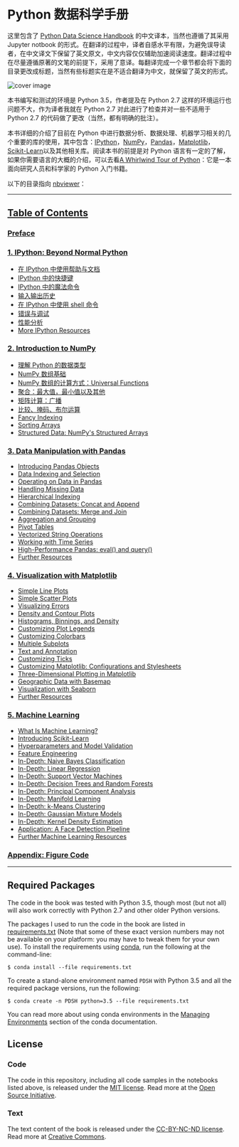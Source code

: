 # Python 数据科学手册

这里包含了 [Python Data Science Handbook](http://shop.oreilly.com/product/0636920034919.do) 的中文译本，当然也遵循了其采用 Jupyter notbook 的形式。在翻译的过程中，译者自感水平有限，为避免误导读者，在中文译文下保留了英文原文，中文内容仅仅辅助加速阅读速度。翻译过程中在尽量遵循原著的文笔的前提下，采用了意译。每翻译完成一个章节都会将下面的目录更改成标题，当然有些标题实在是不适合翻译为中文，就保留了英文的形式。

![cover image](notebooks/figures/PDSH-cover.png)

本书编写和测试的环境是 Python 3.5，作者提及在 Python 2.7 这样的环境运行也问题不大，作为译者我就在 Python 2.7 对此进行了检查并对一些不适用于 Python 2.7 的代码做了更改（当然，都有明确的批注）。

本书详细的介绍了目前在 Python 中进行数据分析、数据处理、机器学习相关的几个重要的库的使用，其中包含：[IPython](http://ipython.org)，[NumPy](http://numpy.org)，[Pandas](http://pandas.pydata.org)，[Matplotlib](http://matplotlib.org)， [Scikit-Learn](http://scikit-learn.org)以及其他相关库。阅读本书的前提是对 Python 语言有一定的了解，如果你需要语言的大概的介绍，可以去看[A Whirlwind Tour of Python](https://github.com/jakevdp/WhirlwindTourOfPython)：它是一本面向研究人员和科学家的 Python 入门书籍。

以下的目录指向 [nbviewer](http://nbviewer.jupyter.org)：

---
## [Table of Contents](http://nbviewer.jupyter.org/github/aisensiy/PythonDataScienceHandbook-CN/blob/master/notebooks/Index.ipynb)

### [Preface](http://nbviewer.jupyter.org/github/aisensiy/PythonDataScienceHandbook-CN/blob/master/notebooks/00.00-Preface.ipynb)

### [1. IPython: Beyond Normal Python](http://nbviewer.jupyter.org/github/aisensiy/PythonDataScienceHandbook-CN/blob/master/notebooks/01.00-IPython-Beyond-Normal-Python.ipynb)
- [在 IPython 中使用帮助与文档](http://nbviewer.jupyter.org/github/aisensiy/PythonDataScienceHandbook-CN/blob/master/notebooks/01.01-Help-And-Documentation.ipynb)
- [IPython 中的快捷键](http://nbviewer.jupyter.org/github/aisensiy/PythonDataScienceHandbook-CN/blob/master/notebooks/01.02-Shell-Keyboard-Shortcuts.ipynb)
- [IPython 中的魔法命令](http://nbviewer.jupyter.org/github/aisensiy/PythonDataScienceHandbook-CN/blob/master/notebooks/01.03-Magic-Commands.ipynb)
- [输入输出历史](http://nbviewer.jupyter.org/github/aisensiy/PythonDataScienceHandbook-CN/blob/master/notebooks/01.04-Input-Output-History.ipynb)
- [在 IPython 中使用 shell 命令](http://nbviewer.jupyter.org/github/aisensiy/PythonDataScienceHandbook-CN/blob/master/notebooks/01.05-IPython-And-Shell-Commands.ipynb)
- [错误与调试](http://nbviewer.jupyter.org/github/aisensiy/PythonDataScienceHandbook-CN/blob/master/notebooks/01.06-Errors-and-Debugging.ipynb)
- [性能分析](http://nbviewer.jupyter.org/github/aisensiy/PythonDataScienceHandbook-CN/blob/master/notebooks/01.07-Timing-and-Profiling.ipynb)
- [More IPython Resources](http://nbviewer.jupyter.org/github/aisensiy/PythonDataScienceHandbook-CN/blob/master/notebooks/01.08-More-IPython-Resources.ipynb)

### [2. Introduction to NumPy](http://nbviewer.jupyter.org/github/aisensiy/PythonDataScienceHandbook-CN/blob/master/notebooks/02.00-Introduction-to-NumPy.ipynb)
- [理解 Python 的数据类型](http://nbviewer.jupyter.org/github/aisensiy/PythonDataScienceHandbook-CN/blob/master/notebooks/02.01-Understanding-Data-Types.ipynb)
- [NumPy 数组基础](http://nbviewer.jupyter.org/github/aisensiy/PythonDataScienceHandbook-CN/blob/master/notebooks/02.02-The-Basics-Of-NumPy-Arrays.ipynb)
- [NumPy 数组的计算方式：Universal Functions](http://nbviewer.jupyter.org/github/aisensiy/PythonDataScienceHandbook-CN/blob/master/notebooks/02.03-Computation-on-arrays-ufuncs.ipynb)
- [聚合：最大值，最小值以及其他](http://nbviewer.jupyter.org/github/aisensiy/PythonDataScienceHandbook-CN/blob/master/notebooks/02.04-Computation-on-arrays-aggregates.ipynb)
- [矩阵计算：广播](http://nbviewer.jupyter.org/github/aisensiy/PythonDataScienceHandbook-CN/blob/master/notebooks/02.05-Computation-on-arrays-broadcasting.ipynb)
- [比较、掩码、布尔运算](http://nbviewer.jupyter.org/github/aisensiy/PythonDataScienceHandbook-CN/blob/master/notebooks/02.06-Boolean-Arrays-and-Masks.ipynb)
- [Fancy Indexing](http://nbviewer.jupyter.org/github/aisensiy/PythonDataScienceHandbook-CN/blob/master/notebooks/02.07-Fancy-Indexing.ipynb)
- [Sorting Arrays](http://nbviewer.jupyter.org/github/aisensiy/PythonDataScienceHandbook-CN/blob/master/notebooks/02.08-Sorting.ipynb)
- [Structured Data: NumPy's Structured Arrays](http://nbviewer.jupyter.org/github/aisensiy/PythonDataScienceHandbook-CN/blob/master/notebooks/02.09-Structured-Data-NumPy.ipynb)

### [3. Data Manipulation with Pandas](http://nbviewer.jupyter.org/github/aisensiy/PythonDataScienceHandbook-CN/blob/master/notebooks/03.00-Introduction-to-Pandas.ipynb)
- [Introducing Pandas Objects](http://nbviewer.jupyter.org/github/aisensiy/PythonDataScienceHandbook-CN/blob/master/notebooks/03.01-Introducing-Pandas-Objects.ipynb)
- [Data Indexing and Selection](http://nbviewer.jupyter.org/github/aisensiy/PythonDataScienceHandbook-CN/blob/master/notebooks/03.02-Data-Indexing-and-Selection.ipynb)
- [Operating on Data in Pandas](http://nbviewer.jupyter.org/github/aisensiy/PythonDataScienceHandbook-CN/blob/master/notebooks/03.03-Operations-in-Pandas.ipynb)
- [Handling Missing Data](http://nbviewer.jupyter.org/github/aisensiy/PythonDataScienceHandbook-CN/blob/master/notebooks/03.04-Missing-Values.ipynb)
- [Hierarchical Indexing](http://nbviewer.jupyter.org/github/aisensiy/PythonDataScienceHandbook-CN/blob/master/notebooks/03.05-Hierarchical-Indexing.ipynb)
- [Combining Datasets: Concat and Append](http://nbviewer.jupyter.org/github/aisensiy/PythonDataScienceHandbook-CN/blob/master/notebooks/03.06-Concat-And-Append.ipynb)
- [Combining Datasets: Merge and Join](http://nbviewer.jupyter.org/github/aisensiy/PythonDataScienceHandbook-CN/blob/master/notebooks/03.07-Merge-and-Join.ipynb)
- [Aggregation and Grouping](http://nbviewer.jupyter.org/github/aisensiy/PythonDataScienceHandbook-CN/blob/master/notebooks/03.08-Aggregation-and-Grouping.ipynb)
- [Pivot Tables](http://nbviewer.jupyter.org/github/aisensiy/PythonDataScienceHandbook-CN/blob/master/notebooks/03.09-Pivot-Tables.ipynb)
- [Vectorized String Operations](http://nbviewer.jupyter.org/github/aisensiy/PythonDataScienceHandbook-CN/blob/master/notebooks/03.10-Working-With-Strings.ipynb)
- [Working with Time Series](http://nbviewer.jupyter.org/github/aisensiy/PythonDataScienceHandbook-CN/blob/master/notebooks/03.11-Working-with-Time-Series.ipynb)
- [High-Performance Pandas: eval() and query()](http://nbviewer.jupyter.org/github/aisensiy/PythonDataScienceHandbook-CN/blob/master/notebooks/03.12-Performance-Eval-and-Query.ipynb)
- [Further Resources](http://nbviewer.jupyter.org/github/aisensiy/PythonDataScienceHandbook-CN/blob/master/notebooks/03.13-Further-Resources.ipynb)

### [4. Visualization with Matplotlib](http://nbviewer.jupyter.org/github/aisensiy/PythonDataScienceHandbook-CN/blob/master/notebooks/04.00-Introduction-To-Matplotlib.ipynb)
- [Simple Line Plots](http://nbviewer.jupyter.org/github/aisensiy/PythonDataScienceHandbook-CN/blob/master/notebooks/04.01-Simple-Line-Plots.ipynb)
- [Simple Scatter Plots](http://nbviewer.jupyter.org/github/aisensiy/PythonDataScienceHandbook-CN/blob/master/notebooks/04.02-Simple-Scatter-Plots.ipynb)
- [Visualizing Errors](http://nbviewer.jupyter.org/github/aisensiy/PythonDataScienceHandbook-CN/blob/master/notebooks/04.03-Errorbars.ipynb)
- [Density and Contour Plots](http://nbviewer.jupyter.org/github/aisensiy/PythonDataScienceHandbook-CN/blob/master/notebooks/04.04-Density-and-Contour-Plots.ipynb)
- [Histograms, Binnings, and Density](http://nbviewer.jupyter.org/github/aisensiy/PythonDataScienceHandbook-CN/blob/master/notebooks/04.05-Histograms-and-Binnings.ipynb)
- [Customizing Plot Legends](http://nbviewer.jupyter.org/github/aisensiy/PythonDataScienceHandbook-CN/blob/master/notebooks/04.06-Customizing-Legends.ipynb)
- [Customizing Colorbars](http://nbviewer.jupyter.org/github/aisensiy/PythonDataScienceHandbook-CN/blob/master/notebooks/04.07-Customizing-Colorbars.ipynb)
- [Multiple Subplots](http://nbviewer.jupyter.org/github/aisensiy/PythonDataScienceHandbook-CN/blob/master/notebooks/04.08-Multiple-Subplots.ipynb)
- [Text and Annotation](http://nbviewer.jupyter.org/github/aisensiy/PythonDataScienceHandbook-CN/blob/master/notebooks/04.09-Text-and-Annotation.ipynb)
- [Customizing Ticks](http://nbviewer.jupyter.org/github/aisensiy/PythonDataScienceHandbook-CN/blob/master/notebooks/04.10-Customizing-Ticks.ipynb)
- [Customizing Matplotlib: Configurations and Stylesheets](http://nbviewer.jupyter.org/github/aisensiy/PythonDataScienceHandbook-CN/blob/master/notebooks/04.11-Settings-and-Stylesheets.ipynb)
- [Three-Dimensional Plotting in Matplotlib](http://nbviewer.jupyter.org/github/aisensiy/PythonDataScienceHandbook-CN/blob/master/notebooks/04.12-Three-Dimensional-Plotting.ipynb)
- [Geographic Data with Basemap](http://nbviewer.jupyter.org/github/aisensiy/PythonDataScienceHandbook-CN/blob/master/notebooks/04.13-Geographic-Data-With-Basemap.ipynb)
- [Visualization with Seaborn](http://nbviewer.jupyter.org/github/aisensiy/PythonDataScienceHandbook-CN/blob/master/notebooks/04.14-Visualization-With-Seaborn.ipynb)
- [Further Resources](http://nbviewer.jupyter.org/github/aisensiy/PythonDataScienceHandbook-CN/blob/master/notebooks/04.15-Further-Resources.ipynb)

### [5. Machine Learning](http://nbviewer.jupyter.org/github/aisensiy/PythonDataScienceHandbook-CN/blob/master/notebooks/05.00-Machine-Learning.ipynb)
- [What Is Machine Learning?](http://nbviewer.jupyter.org/github/aisensiy/PythonDataScienceHandbook-CN/blob/master/notebooks/05.01-What-Is-Machine-Learning.ipynb)
- [Introducing Scikit-Learn](http://nbviewer.jupyter.org/github/aisensiy/PythonDataScienceHandbook-CN/blob/master/notebooks/05.02-Introducing-Scikit-Learn.ipynb)
- [Hyperparameters and Model Validation](http://nbviewer.jupyter.org/github/aisensiy/PythonDataScienceHandbook-CN/blob/master/notebooks/05.03-Hyperparameters-and-Model-Validation.ipynb)
- [Feature Engineering](http://nbviewer.jupyter.org/github/aisensiy/PythonDataScienceHandbook-CN/blob/master/notebooks/05.04-Feature-Engineering.ipynb)
- [In-Depth: Naive Bayes Classification](http://nbviewer.jupyter.org/github/aisensiy/PythonDataScienceHandbook-CN/blob/master/notebooks/05.05-Naive-Bayes.ipynb)
- [In-Depth: Linear Regression](http://nbviewer.jupyter.org/github/aisensiy/PythonDataScienceHandbook-CN/blob/master/notebooks/05.06-Linear-Regression.ipynb)
- [In-Depth: Support Vector Machines](http://nbviewer.jupyter.org/github/aisensiy/PythonDataScienceHandbook-CN/blob/master/notebooks/05.07-Support-Vector-Machines.ipynb)
- [In-Depth: Decision Trees and Random Forests](http://nbviewer.jupyter.org/github/aisensiy/PythonDataScienceHandbook-CN/blob/master/notebooks/05.08-Random-Forests.ipynb)
- [In-Depth: Principal Component Analysis](http://nbviewer.jupyter.org/github/aisensiy/PythonDataScienceHandbook-CN/blob/master/notebooks/05.09-Principal-Component-Analysis.ipynb)
- [In-Depth: Manifold Learning](http://nbviewer.jupyter.org/github/aisensiy/PythonDataScienceHandbook-CN/blob/master/notebooks/05.10-Manifold-Learning.ipynb)
- [In-Depth: k-Means Clustering](http://nbviewer.jupyter.org/github/aisensiy/PythonDataScienceHandbook-CN/blob/master/notebooks/05.11-K-Means.ipynb)
- [In-Depth: Gaussian Mixture Models](http://nbviewer.jupyter.org/github/aisensiy/PythonDataScienceHandbook-CN/blob/master/notebooks/05.12-Gaussian-Mixtures.ipynb)
- [In-Depth: Kernel Density Estimation](http://nbviewer.jupyter.org/github/aisensiy/PythonDataScienceHandbook-CN/blob/master/notebooks/05.13-Kernel-Density-Estimation.ipynb)
- [Application: A Face Detection Pipeline](http://nbviewer.jupyter.org/github/aisensiy/PythonDataScienceHandbook-CN/blob/master/notebooks/05.14-Image-Features.ipynb)
- [Further Machine Learning Resources](http://nbviewer.jupyter.org/github/aisensiy/PythonDataScienceHandbook-CN/blob/master/notebooks/05.15-Learning-More.ipynb)

### [Appendix: Figure Code](http://nbviewer.jupyter.org/github/aisensiy/PythonDataScienceHandbook-CN/blob/master/notebooks/06.00-Figure-Code.ipynb)

---

## Required Packages

The code in the book was tested with Python 3.5, though most (but not all) will also work correctly with Python 2.7 and other older Python versions.

The packages I used to run the code in the book are listed in [requirements.txt](requirements.txt) (Note that some of these exact version numbers may not be available on your platform: you may have to tweak them for your own use).
To install the requirements using [conda](http://conda.pydata.org), run the following at the command-line:

```
$ conda install --file requirements.txt
```

To create a stand-alone environment named ``PDSH`` with Python 3.5 and all the required package versions, run the following:

```
$ conda create -n PDSH python=3.5 --file requirements.txt
```

You can read more about using conda environments in the [Managing Environments](http://conda.pydata.org/docs/using/envs.html) section of the conda documentation.


## License

### Code
The code in this repository, including all code samples in the notebooks listed above, is released under the [MIT license](LICENSE-CODE). Read more at the [Open Source Initiative](https://opensource.org/licenses/MIT).

### Text
The text content of the book is released under the [CC-BY-NC-ND license](LICENSE-TEXT). Read more at [Creative Commons](https://creativecommons.org/licenses/by-nc-nd/3.0/us/legalcode).
